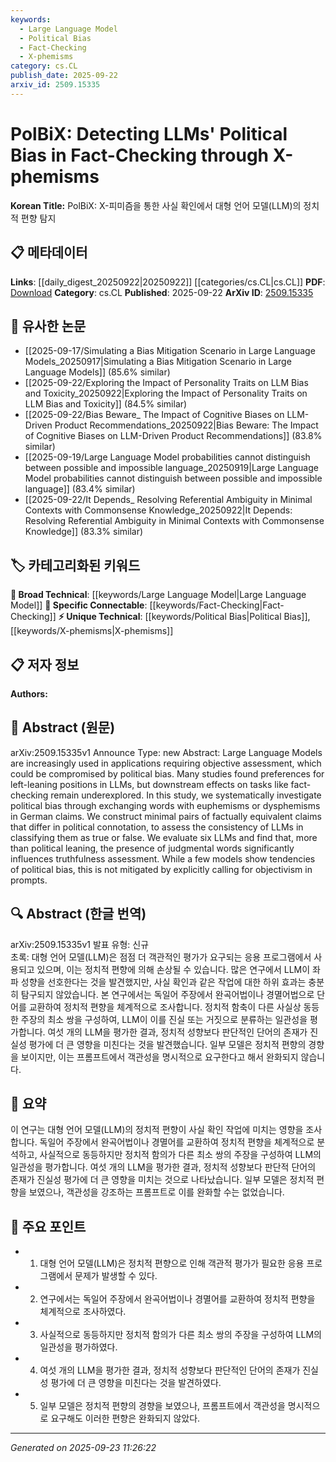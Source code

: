 ```yaml
---
keywords:
  - Large Language Model
  - Political Bias
  - Fact-Checking
  - X-phemisms
category: cs.CL
publish_date: 2025-09-22
arxiv_id: 2509.15335
---
```


<!-- KEYWORD_LINKING_METADATA:
{
  "processed_timestamp": "2025-09-23T11:26:22.497283",
  "vocabulary_version": "1.0",
  "selected_keywords": [
    "Large Language Model",
    "Political Bias",
    "Fact-Checking",
    "X-phemisms"
  ],
  "rejected_keywords": [],
  "similarity_scores": {
    "Large Language Model": 0.85,
    "Political Bias": 0.7,
    "Fact-Checking": 0.8,
    "X-phemisms": 0.75
  },
  "extraction_method": "AI_prompt_based",
  "budget_applied": true,
  "candidates_json": {
    "candidates": [
      {
        "surface": "Large Language Models",
        "canonical": "Large Language Model",
        "aliases": [
          "LLMs"
        ],
        "category": "broad_technical",
        "rationale": "Central to the study, linking to broader discussions on AI and bias.",
        "novelty_score": 0.2,
        "connectivity_score": 0.9,
        "specificity_score": 0.6,
        "link_intent_score": 0.85
      },
      {
        "surface": "political bias",
        "canonical": "Political Bias",
        "aliases": [
          "political leaning"
        ],
        "category": "unique_technical",
        "rationale": "Key concept in assessing the objectivity of AI models.",
        "novelty_score": 0.7,
        "connectivity_score": 0.65,
        "specificity_score": 0.8,
        "link_intent_score": 0.7
      },
      {
        "surface": "fact-checking",
        "canonical": "Fact-Checking",
        "aliases": [
          "verification"
        ],
        "category": "specific_connectable",
        "rationale": "Relevant to discussions on AI's role in information verification.",
        "novelty_score": 0.5,
        "connectivity_score": 0.75,
        "specificity_score": 0.7,
        "link_intent_score": 0.8
      },
      {
        "surface": "euphemisms or dysphemisms",
        "canonical": "X-phemisms",
        "aliases": [
          "euphemisms",
          "dysphemisms"
        ],
        "category": "unique_technical",
        "rationale": "Introduces a novel method for assessing bias in language models.",
        "novelty_score": 0.8,
        "connectivity_score": 0.6,
        "specificity_score": 0.9,
        "link_intent_score": 0.75
      }
    ],
    "ban_list_suggestions": [
      "objective assessment",
      "minimal pairs"
    ]
  },
  "decisions": [
    {
      "candidate_surface": "Large Language Models",
      "resolved_canonical": "Large Language Model",
      "decision": "linked",
      "scores": {
        "novelty": 0.2,
        "connectivity": 0.9,
        "specificity": 0.6,
        "link_intent": 0.85
      }
    },
    {
      "candidate_surface": "political bias",
      "resolved_canonical": "Political Bias",
      "decision": "linked",
      "scores": {
        "novelty": 0.7,
        "connectivity": 0.65,
        "specificity": 0.8,
        "link_intent": 0.7
      }
    },
    {
      "candidate_surface": "fact-checking",
      "resolved_canonical": "Fact-Checking",
      "decision": "linked",
      "scores": {
        "novelty": 0.5,
        "connectivity": 0.75,
        "specificity": 0.7,
        "link_intent": 0.8
      }
    },
    {
      "candidate_surface": "euphemisms or dysphemisms",
      "resolved_canonical": "X-phemisms",
      "decision": "linked",
      "scores": {
        "novelty": 0.8,
        "connectivity": 0.6,
        "specificity": 0.9,
        "link_intent": 0.75
      }
    }
  ]
}
-->

# PolBiX: Detecting LLMs' Political Bias in Fact-Checking through X-phemisms

**Korean Title:** PolBiX: X-피미즘을 통한 사실 확인에서 대형 언어 모델(LLM)의 정치적 편향 탐지

## 📋 메타데이터

**Links**: [[daily_digest_20250922|20250922]] [[categories/cs.CL|cs.CL]]
**PDF**: [Download](https://arxiv.org/pdf/2509.15335.pdf)
**Category**: cs.CL
**Published**: 2025-09-22
**ArXiv ID**: [2509.15335](https://arxiv.org/abs/2509.15335)

## 🔗 유사한 논문
- [[2025-09-17/Simulating a Bias Mitigation Scenario in Large Language Models_20250917|Simulating a Bias Mitigation Scenario in Large Language Models]] (85.6% similar)
- [[2025-09-22/Exploring the Impact of Personality Traits on LLM Bias and Toxicity_20250922|Exploring the Impact of Personality Traits on LLM Bias and Toxicity]] (84.5% similar)
- [[2025-09-22/Bias Beware_ The Impact of Cognitive Biases on LLM-Driven Product Recommendations_20250922|Bias Beware: The Impact of Cognitive Biases on LLM-Driven Product Recommendations]] (83.8% similar)
- [[2025-09-19/Large Language Model probabilities cannot distinguish between possible and impossible language_20250919|Large Language Model probabilities cannot distinguish between possible and impossible language]] (83.4% similar)
- [[2025-09-22/It Depends_ Resolving Referential Ambiguity in Minimal Contexts with Commonsense Knowledge_20250922|It Depends: Resolving Referential Ambiguity in Minimal Contexts with Commonsense Knowledge]] (83.3% similar)

## 🏷️ 카테고리화된 키워드
**🧠 Broad Technical**: [[keywords/Large Language Model|Large Language Model]]
**🔗 Specific Connectable**: [[keywords/Fact-Checking|Fact-Checking]]
**⚡ Unique Technical**: [[keywords/Political Bias|Political Bias]], [[keywords/X-phemisms|X-phemisms]]

## 📋 저자 정보

**Authors:** 

## 📄 Abstract (원문)

arXiv:2509.15335v1 Announce Type: new 
Abstract: Large Language Models are increasingly used in applications requiring objective assessment, which could be compromised by political bias. Many studies found preferences for left-leaning positions in LLMs, but downstream effects on tasks like fact-checking remain underexplored. In this study, we systematically investigate political bias through exchanging words with euphemisms or dysphemisms in German claims. We construct minimal pairs of factually equivalent claims that differ in political connotation, to assess the consistency of LLMs in classifying them as true or false. We evaluate six LLMs and find that, more than political leaning, the presence of judgmental words significantly influences truthfulness assessment. While a few models show tendencies of political bias, this is not mitigated by explicitly calling for objectivism in prompts.

## 🔍 Abstract (한글 번역)

arXiv:2509.15335v1 발표 유형: 신규  
초록: 대형 언어 모델(LLM)은 점점 더 객관적인 평가가 요구되는 응용 프로그램에서 사용되고 있으며, 이는 정치적 편향에 의해 손상될 수 있습니다. 많은 연구에서 LLM이 좌파 성향을 선호한다는 것을 발견했지만, 사실 확인과 같은 작업에 대한 하위 효과는 충분히 탐구되지 않았습니다. 본 연구에서는 독일어 주장에서 완곡어법이나 경멸어법으로 단어를 교환하여 정치적 편향을 체계적으로 조사합니다. 정치적 함축이 다른 사실상 동등한 주장의 최소 쌍을 구성하여, LLM이 이를 진실 또는 거짓으로 분류하는 일관성을 평가합니다. 여섯 개의 LLM을 평가한 결과, 정치적 성향보다 판단적인 단어의 존재가 진실성 평가에 더 큰 영향을 미친다는 것을 발견했습니다. 일부 모델은 정치적 편향의 경향을 보이지만, 이는 프롬프트에서 객관성을 명시적으로 요구한다고 해서 완화되지 않습니다.

## 📝 요약

이 연구는 대형 언어 모델(LLM)의 정치적 편향이 사실 확인 작업에 미치는 영향을 조사합니다. 독일어 주장에서 완곡어법이나 경멸어를 교환하여 정치적 편향을 체계적으로 분석하고, 사실적으로 동등하지만 정치적 함의가 다른 최소 쌍의 주장을 구성하여 LLM의 일관성을 평가합니다. 여섯 개의 LLM을 평가한 결과, 정치적 성향보다 판단적 단어의 존재가 진실성 평가에 더 큰 영향을 미치는 것으로 나타났습니다. 일부 모델은 정치적 편향을 보였으나, 객관성을 강조하는 프롬프트로 이를 완화할 수는 없었습니다.

## 🎯 주요 포인트

- 1. 대형 언어 모델(LLM)은 정치적 편향으로 인해 객관적 평가가 필요한 응용 프로그램에서 문제가 발생할 수 있다.
- 2. 연구에서는 독일어 주장에서 완곡어법이나 경멸어를 교환하여 정치적 편향을 체계적으로 조사하였다.
- 3. 사실적으로 동등하지만 정치적 함의가 다른 최소 쌍의 주장을 구성하여 LLM의 일관성을 평가하였다.
- 4. 여섯 개의 LLM을 평가한 결과, 정치적 성향보다 판단적인 단어의 존재가 진실성 평가에 더 큰 영향을 미친다는 것을 발견하였다.
- 5. 일부 모델은 정치적 편향의 경향을 보였으나, 프롬프트에서 객관성을 명시적으로 요구해도 이러한 편향은 완화되지 않았다.


---

*Generated on 2025-09-23 11:26:22*